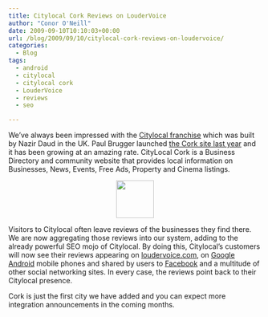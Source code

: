```yaml
---
title: Citylocal Cork Reviews on LouderVoice
author: "Conor O'Neill"
date: 2009-09-10T10:10:03+00:00
url: /blog/2009/09/10/citylocal-cork-reviews-on-loudervoice/
categories:
  - Blog
tags:
  - android
  - citylocal
  - citylocal cork
  - LouderVoice
  - reviews
  - seo

---
```

We&#8217;ve always been impressed with the [Citylocal franchise][1] which was built by Nazir Daud in the UK. Paul Brugger launched [the Cork site last year][2] and it has been growing at an amazing rate. CityLocal Cork is a Business Directory and community website that provides local information on Businesses, News, Events, Free Ads, Property and Cinema listings.

<p style="text-align: center;">
  <a href="http://www.citylocal.ie/cork"><img class="aligncenter" title="Citylocal Cork" src="http://www.loudervoice.com/wp-content/uploads/2009/09/10/citylocal-cork-reviews-on-loudervoice/city-logo-anim.gif" alt="" width="75" height="75" /></a>
</p>

Visitors to Citylocal often leave reviews of the businesses they find there. We are now aggregating those reviews into our system, adding to the already powerful SEO mojo of Citylocal. By doing this, Citylocal&#8217;s customers will now see their reviews appearing on [loudervoice.com][3], on [Google Android][4] mobile phones and shared by users to [Facebook][5] and a multitude of other social networking sites. In every case, the reviews point back to their Citylocal presence.

Cork is just the first city we have added and you can expect more integration announcements in the coming months.

 [1]: http://www.citylocal.co.uk/
 [2]: http://www.citylocal.ie/Cork
 [3]: http://www.loudervoice.com/tags/citylocal+cork
 [4]: http://www.androlib.com/android.application.com-marinosoftware-loudervoice-ipi.aspx
 [5]: http://www.facebook.com/LouderVoice